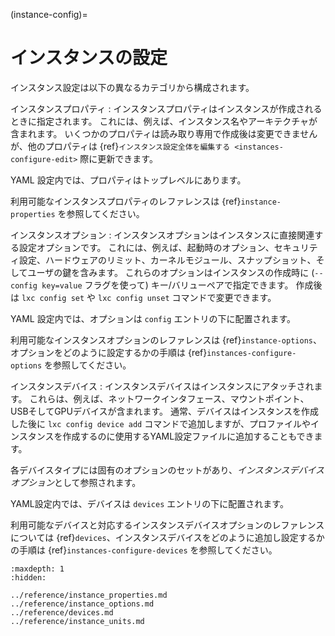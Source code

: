(instance-config)=
# インスタンスの設定

インスタンス設定は以下の異なるカテゴリから構成されます。

インスタンスプロパティ
: インスタンスプロパティはインスタンスが作成されるときに指定されます。
  これには、例えば、インスタンス名やアーキテクチャが含まれます。
  いくつかのプロパティは読み取り専用で作成後は変更できませんが、他のプロパティは {ref}`インスタンス設定全体を編集する <instances-configure-edit>` 際に更新できます。

  YAML 設定内では、プロパティはトップレベルにあります。

  利用可能なインスタンスプロパティのレファレンスは {ref}`instance-properties` を参照してください。

インスタンスオプション
: インスタンスオプションはインスタンスに直接関連する設定オプションです。
  これには、例えば、起動時のオプション、セキュリティ設定、ハードウェアのリミット、カーネルモジュール、スナップショット、そしてユーザの鍵を含みます。
  これらのオプションはインスタンスの作成時に (`--config key=value` フラグを使って) キー/バリューペアで指定できます。
  作成後は `lxc config set` や `lxc config unset` コマンドで変更できます。

  YAML 設定内では、オプションは `config` エントリの下に配置されます。

  利用可能なインスタンスオプションのレファレンスは {ref}`instance-options`、オプションをどのように設定するかの手順は {ref}`instances-configure-options` を参照してください。

インスタンスデバイス
: インスタンスデバイスはインスタンスにアタッチされます。
  これらは、例えば、ネットワークインタフェース、マウントポイント、USBそしてGPUデバイスが含まれます。
  通常、デバイスはインスタンスを作成した後に `lxc config device add` コマンドで追加しますが、プロファイルやインスタンスを作成するのに使用するYAML設定ファイルに追加することもできます。

  各デバイスタイプには固有のオプションのセットがあり、*インスタンスデバイスオプション*として参照されます。

  YAML設定内では、デバイスは `devices` エントリの下に配置されます。

  利用可能なデバイスと対応するインスタンスデバイスオプションのレファレンスについては {ref}`devices`、インスタンスデバイスをどのように追加し設定するかの手順は {ref}`instances-configure-devices` を参照してください。

```{toctree}
:maxdepth: 1
:hidden:

../reference/instance_properties.md
../reference/instance_options.md
../reference/devices.md
../reference/instance_units.md
```
